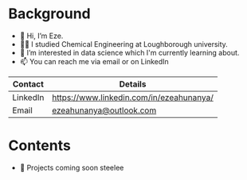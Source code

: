 # Background

- 👋 Hi, I’m Eze.
- :man_student: I studied Chemical Engineering at Loughborough university.
- :brain: I’m interested in data science which I'm currently learning about.
- 📫 You can reach me via email or on LinkedIn

Contact  |  Details
------------ | -------------
LinkedIn | https://www.linkedin.com/in/ezeahunanya/
Email | ezeahunanya@outlook.com

#  Contents
- 👀 Projects coming soon steelee
